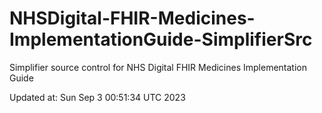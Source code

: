 # NHSDigital-FHIR-Medicines-ImplementationGuide-SimplifierSrc  
Simplifier source control for NHS Digital FHIR Medicines Implementation Guide  


Updated at: Sun Sep  3 00:51:34 UTC 2023
